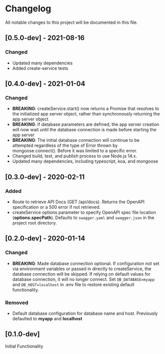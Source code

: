 # Changelog
All notable changes to this project will be documented in this file.

## [0.5.0-dev] - 2021-08-16
### Changed
- Updated many dependencies
- Added create-service tests

## [0.4.0-dev] - 2021-01-04
### Changed
- **BREAKING**: createService.start() now returns a Promise that resolves to the initialized app server object, rather than synchronously returning the app server object
- **BREAKING**: If database parameters are defined, the app server creation will now wait until the database connection is made before starting the app server
- **BREAKING**: The initial database connection will continue to be attempted regardless of the type of Error thrown by mongoose.connect(). Before it was limited to a specific error.
- Changed build, test, and publish process to use Node.js 14.x.
- Updated many dependencies, including typescript, koa, and mongoose

## [0.3.0-dev] - 2020-02-11
### Added
- Route to retrieve API Docs (GET /api/docs). Returns the OpenAPI specification or a 500 error if not retrieved.
- createService options parameter to specify OpenAPI spec file location
  (**options.specPath**). Defaults to `swagger.yaml` and `swagger.json` in the project root directory.

## [0.2.0-dev] - 2020-01-14
### Changed
- **BREAKING**: Made database connection optional. If configuration not set via environment variables or passed in directly
  to createService, the database connection will be skipped. If relying on default values for database connection, it will
  no longer connect. Set `DB_DATABASE=myapp` and `DB_HOST=localhost` in .env file to restore existing default functionality.

### Removed
- Default database configuration for database name and host. Previously defaulted to **myapp** and **localhost**

## [0.1.0-dev]
Initial Functionality
